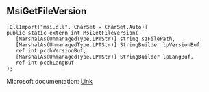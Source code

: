 ## MsiGetFileVersion

```
[DllImport("msi.dll", CharSet = CharSet.Auto)]
public static extern int MsiGetFileVersion(
   [MarshalAs(UnmanagedType.LPTStr)] string szFilePath,
   [MarshalAs(UnmanagedType.LPTStr)] StringBuilder lpVersionBuf,
   ref int pcchVersionBuf,
   [MarshalAs(UnmanagedType.LPTStr)] StringBuilder lpLangBuf,
   ref int pcchLangBuf
);
```

Microsoft documentation: [Link](https://docs.microsoft.com/en-us/windows/win32/api/msi/nf-msi-msigetfileversionw)
